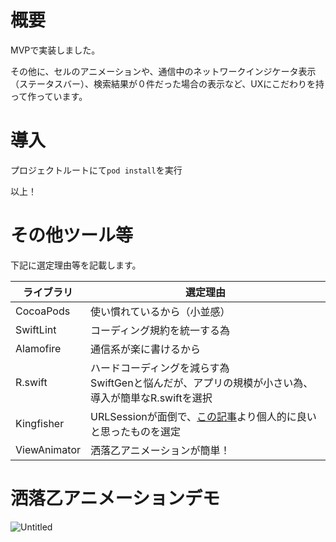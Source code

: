 # 概要
MVPで実装しました。

その他に、セルのアニメーションや、通信中のネットワークインジケータ表示（ステータスバー）、検索結果が０件だった場合の表示など、UXにこだわりを持って作っています。

# 導入
プロジェクトルートにて`pod install`を実行

以上！

# その他ツール等
下記に選定理由等を記載します。

|  ライブラリ  |  選定理由  |
| ---- | ---- |
|  CocoaPods  |  使い慣れているから（小並感）  |
|  SwiftLint  |  コーディング規約を統一する為  |
|  Alamofire  |  通信系が楽に書けるから  |
|  R.swift  |  ハードコーディングを減らす為<br>SwiftGenと悩んだが、アプリの規模が小さい為、導入が簡単なR.swiftを選択  |
|  Kingfisher  |  URLSessionが面倒で、[この記事](https://qiita.com/H_Crane/items/422811dfc18ae919f8a4#%E6%AF%94%E8%BC%831-%E6%A9%9F%E8%83%BD)より個人的に良いと思ったものを選定  |
|  ViewAnimator  |  洒落乙アニメーションが簡単！  |

# 洒落乙アニメーションデモ
![Untitled](https://user-images.githubusercontent.com/63180526/87175708-03477b80-c314-11ea-9c89-8bc2fc76e842.gif)
